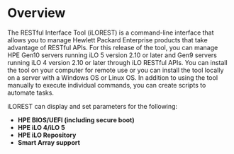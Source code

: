 # Overview

The RESTful Interface Tool (iLOREST) is a command-line interface that allows you to manage Hewlett Packard Enterprise 
products that take advantage of RESTful APIs. For this release of the tool, you can manage HPE Gen10 servers running 
iLO 5 version 2.10 or later and Gen9 servers running iLO 4 version 2.10 or later through iLO RESTful APIs. 
You can install the tool on your computer for remote use or you can install the tool locally on a server with a 
Windows OS or Linux OS. In addition to using the tool manually to execute individual commands, 
you can create scripts to automate tasks.

iLOREST can display and set parameters for the following:

- **HPE BIOS/UEFI (including secure boot)**
- **HPE iLO 4/iLO 5**
- **HPE iLO Repository**
- **Smart Array support**
